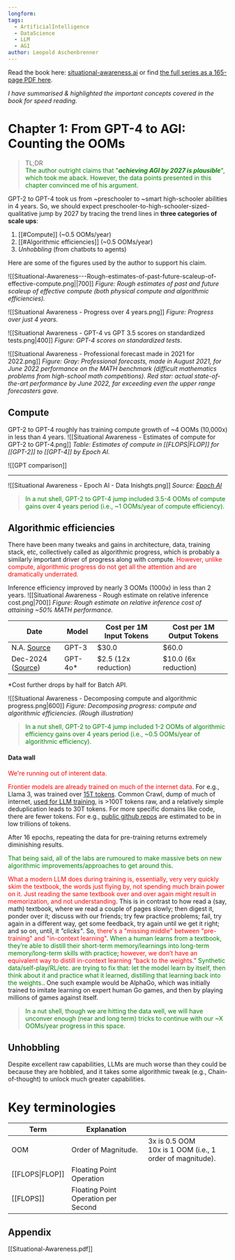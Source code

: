 ```yaml
---
longform: 
tags:
  - ArtificialIntelligence
  - DataScience
  - LLM
  - AGI
author: Leopold Aschenbrenner
---
```

Read the book here: [situational-awareness.ai](https://situational-awareness.ai/?ref=forourposterity.com) or find [the full series as a 165-page PDF here](https://situational-awareness.ai/wp-content/uploads/2024/06/situationalawareness.pdf?ref=forourposterity.com).

*I have summarised & highlighted the important concepts covered in the book for speed reading.*
# Chapter 1: From GPT-4 to AGI: Counting the OOMs

> TL;DR <br>
> <span style="color:green">The author outright claims that "<b><i>achieving AGI by 2027 is plausible</i></b>", which took me aback. However, the data points presented in this chapter convinced me of his argument.</span>

GPT-2 to GPT-4 took us from ~preschooler to ~smart high-schooler abilities in  4 years. So, we should expect preschooler-to-high-schooler-sized-qualitative jump by 2027 by tracing the trend lines in **three categories of scale ups**:
1. [[#Compute]] (~0.5 OOMs/year) 
2. [[#Algorithmic efficiencies]] (~0.5 OOMs/year)
3. *Unhobbling* (from chatbots to agents)

Here are some of the figures used by the author to support his claim.
 
![[Situational-Awareness---Rough-estimates-of-past-future-scaleup-of-effective-compute.png||700]]
*Figure: Rough estimates of past and future scaleup of effective compute (both physical compute and algorithmic efficiencies).*

![[Situational Awareness - Progress over 4 years.png]]
*Figure: Progress over just 4 years.*

![[Situational Awareness - GPT-4 vs GPT 3.5 scores on standardized tests.png|400]]
*Figure: GPT-4 scores on standardized tests*.

![[Situational Awareness - Professional forecast made in 2021 for 2022.png]]
*Figure: Gray: Professional forecasts, made in August 2021, for June 2022 performance on the MATH benchmark (difficult mathematics problems from high-school math competitions). Red star: actual state-of-the-art performance by June 2022, far exceeding even the upper range forecasters gave.*

## Compute
GPT-2 to GPT-4 roughly has training compute growth of ~4 OOMs (10,000x) in less than 4 years.
![[Situational Awareness - Estimates of compute for GPT-2 to GPT-4.png]]
*Table: Estimates of compute in [[FLOPS|FLOP]] for [[GPT-2]] to [[GPT-4]] by Epoch AI.*

![[GPT comparison]]

---
![[Situational Awareness - Epoch AI - Data Inishgts.png]]
*Source: [Epoch AI](https://epochai.org/data/epochdb/table)*

> <span style="color:green">In a nut shell, GPT-2 to GPT-4 jump included 3.5-4 OOMs of compute gains over 4 years period (i.e., ~1 OOMs/year of compute efficiency).</span>
## Algorithmic efficiencies
There have been many tweaks and gains in architecture, data, training stack, etc, collectively called as algorithmic progress, which is probably a similarly important driver of progress along with compute. <span style="color:red">However, unlike compute, algorithmic progress do not get all the attention and are dramatically underrated.</span>

Inference efficiency improved by nearly 3 OOMs (1000x) in less than 2 years.
![[Situational Awareness - Rough estimate on relative inference cost.png|700]]
*Figure: Rough estimate on relative inference cost of attaining ~50% MATH performance.*

| Date                                                                               | Model    | Cost per 1M Input Tokens | Cost per 1M Output Tokens |
| ---------------------------------------------------------------------------------- | -------- | ------------------------ | ------------------------- |
| N.A. [Source](https://the-decoder.com/openai-cuts-prices-for-gpt-3-by-two-thirds/) | GPT-3    | $30.0                    | $60.0                     |
| Dec-2024 ([Source](https://openai.com/api/pricing/))                               | GPT-4o\* | $2.5 (12x reduction)     | $10.0 (6x reduction)      |
\*Cost further drops by half for Batch API.

![[Situational Awareness - Decomposing compute and algorithmic progress.png|600]]
*Figure: Decomposing progress: compute and algorithmic efficiencies. (Rough illustration)*

> <span style="color:green">In a nut shell, GPT-2 to GPT-4 jump included 1-2 OOMs of algorithmic efficiency gains over 4 years period (i.e., ~0.5 OOMs/year of algorithmic efficiency).</span>

#### Data wall
<span style="color:red">We're running out of interent data.</span>

<span style="color:red">Frontier models are already trained on much of the internet data</span>. For e.g., Llama 3, was trained over [15T tokens](https://ai.meta.com/blog/meta-llama-3/). Common Crawl, dump of much of internet, [used for LLM training](https://foundation.mozilla.org/en/blog/Mozilla-Report-How-Common-Crawl-Data-Infrastructure-Shaped-the-Battle-Royale-over-Generative-AI/), is >100T tokens raw, and a relatively simple deduplication leads to 30T tokens.
For more specific domains like code, there are fewer tokens. For e.g., [public github repos](https://arxiv.org/pdf/2211.04325) are estimated to be in low trillions of tokens. 

After 16 epochs, repeating the data for pre-training returns extremely diminishing results.

<span style="color:green">That being said, all of the labs are rumoured to make massive bets on new algorithmic improvements/approaches to get around this</span>.

<span style="color:red">What a modern LLM does during training is, essentially, very very quickly skim the textbook, the words just flying by, not spending much brain power on it. Just reading the same textbook over and over again might result in memorization, and not understanding</span>. This is in contrast to how read a (say, math) textbook, where we read a couple of pages slowly; then digest it, ponder over it; discuss with our friends; try few practice problems; fail, try again in a different way, get some feedback, try again until we get it right; and so on, until, it <i>"clicks"</i>.  So, <span style="color:red">there's a "missing middle" between "pre-training" and "in-context learning"</span>. <span style="color:green">When a human learns from a textbook, they’re able to distill their short-term memory/learnings into long-term memory/long-term skills with practice</span>; <span style="color:red">however, we don’t have an equivalent way to distill in-context learning “back to the weights.”</span> <span style="color:green">Synthetic data/self-play/RL/etc. are trying to fix that: let the model learn by itself, then think about it and practice what it learned, distilling that learning back into the weights.</span>. One such example would be AlphaGo, which was initially trained to imitate learning on expert human Go games, and then by playing millions of games against itself.

> <span style="color:green">In a nut shell, though we are hitting the data well, we will have unconver enough (near and long term) tricks to continue with our ~X OOMs/year  progress in this space.</span>
## Unhobbling

Despite excellent raw capabilities, LLMs are much worse than they could be because they are hobbled, and it takes some algorithmic tweak (e.g., Chain-of-thought) to unlock much greater capabilities. 

# Key terminologies
| Term            | Explanation                         |                                                             |
| --------------- | ----------------------------------- | ----------------------------------------------------------- |
| OOM             | Order of Magnitude.<br>             | 3x is 0.5 OOM<br>10x is 1 OOM (i.e., 1 order of magnitude). |
| [[FLOPS\|FLOP]] | Floating Point Operation            |                                                             |
| [[FLOPS]]       | Floating Point Operation per Second |                                                             |
 
## Appendix
[[Situational-Awareness.pdf]]
